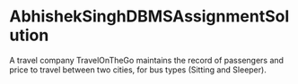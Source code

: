 # AbhishekSinghDBMSAssignmentSolution

A travel company TravelOnTheGo maintains the record of passengers and price to travel
between two cities, for bus types (Sitting and Sleeper).

